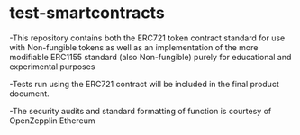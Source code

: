 # test-smartcontracts
-This repository contains both the ERC721 token contract standard for use with Non-fungible tokens as well as an implementation of the more modifiable ERC1155 standard (also Non-fungible) purely for educational and experimental purposes

-Tests run using the ERC721 contract will be included in the final product document.

-The security audits and standard formatting of function is courtesy of OpenZepplin Ethereum
